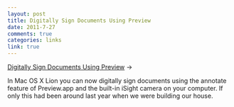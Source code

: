 ```yaml
--- 
layout: post
title: Digitally Sign Documents Using Preview
date: 2011-7-27
comments: true
categories: links
link: true
---
```

<a title="Sign PDFs Using Lion, Preview, and iSight Camera" href="http://www.cultofmac.com/you-can-now-sign-pdfs-using-lions-preview-app-screenshots-how-to/100237">Digitally Sign Documents Using Preview</a> &rarr;
<br />

In Mac OS X Lion you can now digitally sign documents using the annotate feature of Preview.app and the built-in iSight camera on your computer. If only this had been around last year when we were building our house.
